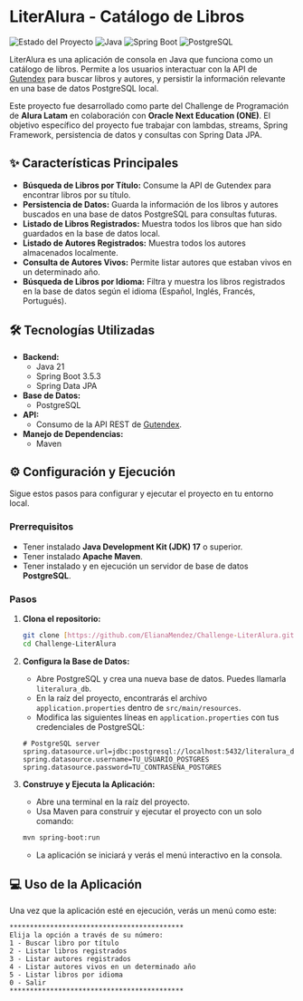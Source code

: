 # LiterAlura - Catálogo de Libros

![Estado del Proyecto](https://img.shields.io/badge/status-finished-green)
![Java](https://img.shields.io/badge/Java-21-blue?logo=java&logoColor=white)
![Spring Boot](https://img.shields.io/badge/Spring_Boot-3.5.3-green?logo=spring&logoColor=white)
![PostgreSQL](https://img.shields.io/badge/PostgreSQL-16-blue?logo=postgresql&logoColor=white)

LiterAlura es una aplicación de consola en Java que funciona como un catálogo de libros. Permite a los usuarios interactuar con la API de [Gutendex](https://gutendex.com/) para buscar libros y autores, y persistir la información relevante en una base de datos PostgreSQL local.

Este proyecto fue desarrollado como parte del Challenge de Programación de **Alura Latam** en colaboración con **Oracle Next Education (ONE)**. El objetivo específico del proyecto fue trabajar con lambdas, streams, Spring Framework, persistencia de datos y consultas con Spring Data JPA.

## ✨ Características Principales

* **Búsqueda de Libros por Título:** Consume la API de Gutendex para encontrar libros por su título.
* **Persistencia de Datos:** Guarda la información de los libros y autores buscados en una base de datos PostgreSQL para consultas futuras.
* **Listado de Libros Registrados:** Muestra todos los libros que han sido guardados en la base de datos local.
* **Listado de Autores Registrados:** Muestra todos los autores almacenados localmente.
* **Consulta de Autores Vivos:** Permite listar autores que estaban vivos en un determinado año.
* **Búsqueda de Libros por Idioma:** Filtra y muestra los libros registrados en la base de datos según el idioma (Español, Inglés, Francés, Portugués).

## 🛠️ Tecnologías Utilizadas

* **Backend:**
    * Java 21
    * Spring Boot 3.5.3
    * Spring Data JPA
* **Base de Datos:**
    * PostgreSQL
* **API:**
    * Consumo de la API REST de [Gutendex](https://gutendex.com/).
* **Manejo de Dependencias:**
    * Maven

## ⚙️ Configuración y Ejecución

Sigue estos pasos para configurar y ejecutar el proyecto en tu entorno local.

### **Prerrequisitos**

* Tener instalado **Java Development Kit (JDK) 17** o superior.
* Tener instalado **Apache Maven**.
* Tener instalado y en ejecución un servidor de base de datos **PostgreSQL**.

### **Pasos**

1.  **Clona el repositorio:**
    ```bash
    git clone [https://github.com/ElianaMendez/Challenge-LiterAlura.git](https://github.com/ElianaMendez/Challenge-LiterAlura.git)
    cd Challenge-LiterAlura
    ```

2.  **Configura la Base de Datos:**
    * Abre PostgreSQL y crea una nueva base de datos. Puedes llamarla `literalura_db`.
    * En la raíz del proyecto, encontrarás el archivo `application.properties` dentro de `src/main/resources`.
    * Modifica las siguientes líneas en `application.properties` con tus credenciales de PostgreSQL:

    ```properties
    # PostgreSQL server
    spring.datasource.url=jdbc:postgresql://localhost:5432/literalura_db
    spring.datasource.username=TU_USUARIO_POSTGRES
    spring.datasource.password=TU_CONTRASEÑA_POSTGRES
    ```

3.  **Construye y Ejecuta la Aplicación:**
    * Abre una terminal en la raíz del proyecto.
    * Usa Maven para construir y ejecutar el proyecto con un solo comando:
    ```bash
    mvn spring-boot:run
    ```
    * La aplicación se iniciará y verás el menú interactivo en la consola.

## 💻 Uso de la Aplicación

Una vez que la aplicación esté en ejecución, verás un menú como este:

```text
*******************************************
Elija la opción a través de su número:
1 - Buscar libro por título
2 - Listar libros registrados
3 - Listar autores registrados
4 - Listar autores vivos en un determinado año
5 - Listar libros por idioma
0 - Salir
*******************************************
